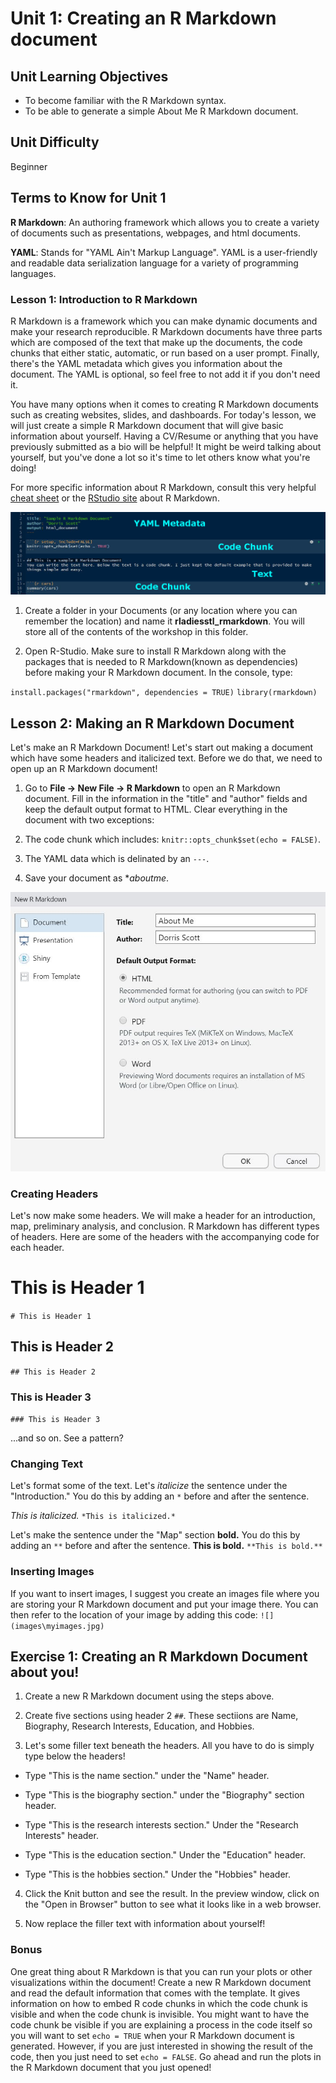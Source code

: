 # Unit 1: Creating an R Markdown document

## Unit Learning Objectives
- To become familiar with the R Markdown syntax.
- To be able to generate a simple About Me R Markdown document. 

## Unit Difficulty
Beginner 

## Terms to Know for Unit 1

<b>R Markdown</b>: An authoring framework which allows you to create a variety of documents such as presentations, webpages, and html documents.

<b>YAML</b>: Stands for "YAML Ain't Markup Language". YAML is a user-friendly and readable data serialization language for a variety of programming languages.


### Lesson 1: Introduction to R Markdown
R Markdown is a framework which you can make dynamic documents and make your research reproducible. R Markdown documents have three parts which are composed of the text that make up the documents, the code chunks that either static, automatic, or run based on a user prompt. Finally, there's the YAML metadata which gives you information about the document. The YAML is optional, so feel free to not add it if you don't need it. 

You have many options when it comes to creating R Markdown documents such as creating websites, slides, and dashboards. For today's lesson, we will just create a simple R Markdown document that will give basic information about yourself. Having a CV/Resume or anything that you have previously submitted as a bio will be helpful! It might be weird talking about yourself, but you've done a lot so it's time to let others know what you're doing!

For more specific information about R Markdown, consult this very helpful [cheat sheet](https://www.rstudio.com/wp-content/uploads/2015/02/rmarkdown-cheatsheet.pdf) or the [RStudio site](https://rmarkdown.rstudio.com/) about R Markdown.

![](images/RMarkdown2.JPG)

1. Create a folder in your Documents (or any location where you can remember the location) and name it **rladiesstl_rmarkdown**. You will store all of the contents of the workshop in this folder. 

2. Open R-Studio. Make sure to install R Markdown along with the packages that is needed to R Markdown(known as dependencies) before making your R Markdown document. In the console, type:

`install.packages("rmarkdown", dependencies = TRUE)`
`library(rmarkdown)`


## Lesson 2: Making an R Markdown Document
Let's make an R Markdown Document! Let's start out making a document which have some headers and italicized text. Before we do that, we need to open up an R Markdown document! 

1. Go to **File -> New File -> R Markdown** to open an R Markdown document. Fill in the information in the "title" and "author" fields and keep the default output format to HTML. Clear everything in the document with two exceptions:

  1. The code chunk which includes: `knitr::opts_chunk$set(echo = FALSE)`.
  2. The YAML data which is delinated by an `---`.
  
2. Save your document as **aboutme*. 

![](images/newmarkdown.jpg)

### Creating Headers 
Let's now make some headers. We will make a header for an introduction, map, preliminary analysis, and conclusion.
R Markdown has different types of headers. Here are some of the headers with the accompanying code for each header. 

# This is Header 1

`# This is Header 1`

## This is Header 2

`## This is Header 2`

### This is Header 3

`### This is Header 3`

...and so on. See a pattern? 

### Changing Text

Let's format some of the text. Let's *italicize* the sentence under the "Introduction."  You do this by adding an `*` before and after the sentence.

*This is italicized.*
`*This is italicized.*`

Let's make the sentence under the "Map" section **bold.** You do this by adding an `**` before and after the sentence.
**This is bold.**
`**This is bold.**`

### Inserting Images
If you want to insert images, I suggest you create an images file where you are storing your R Markdown document and put your image there. You can then refer to the location of your image by 
adding this code:
`![](images\myimages.jpg)`


## Exercise 1: Creating an R Markdown Document about you!
1. Create a new R Markdown document using the steps above.

2. Create five sections using header 2 `##`. These sectiions are Name, Biography, Research Interests, Education, and Hobbies.

3. Let's some filler text beneath the headers. All you have to do is simply type below the headers!

- Type "This is the name section." under the "Name" header.

- Type "This is the biography section." under the "Biography" section header.

- Type "This is the research interests section." Under the "Research Interests" header.

- Type "This is the education section." Under the "Education" header.

- Type "This is the hobbies section." Under the "Hobbies" header.

  
4. Click the Knit button and see the result. In the preview window, click on the "Open in Browser" button to see what it looks like in a web browser.

5. Now replace the filler text with information about yourself! 

### Bonus
One great thing about R Markdown is that you can run your plots or other visualizations within the document! Create a new R Markdown document and read the default information that comes with the template. It gives information on how to embed R code chunks in which the code chunk is visible and when the code chunk is invisible. You might want to have the code chunk be visible if you are explaining a process in the code itself so you will want to set `echo = TRUE` when your R Markdown document is generated. However, if you are just interested in showing the result of the code, then you just need to set `echo = FALSE`. Go ahead and run the plots in the R Markdown document that you just opened!




